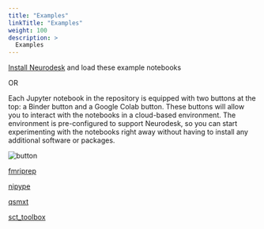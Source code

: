 ```yaml
---
title: "Examples"
linkTitle: "Examples"
weight: 100
description: >
  Examples
---
```


[Install Neurodesk](https://www.neurodesk.org/docs/getting-started) and load these example notebooks

OR 

Each Jupyter notebook in the repository is equipped with two buttons at the top: a Binder button and a Google Colab button. These buttons will allow you to interact with the notebooks in a cloud-based environment. The environment is pre-configured to support Neurodesk, so you can start experimenting with the notebooks right away without having to install any additional software or packages.

![button](/tutorial-template/launch_notebook.png)

[fmriprep](https://github.com/NeuroDesk/example-notebooks/blob/main/fmriprep_example.ipynb)

[nipype](https://github.com/NeuroDesk/example-notebooks/blob/main/nipype_module_example.ipynb)

[qsmxt](https://github.com/NeuroDesk/example-notebooks/blob/main/qsmxt_example.ipynb)

[sct_toolbox](https://github.com/NeuroDesk/example-notebooks/blob/main/sct_toolbox_example.ipynb)